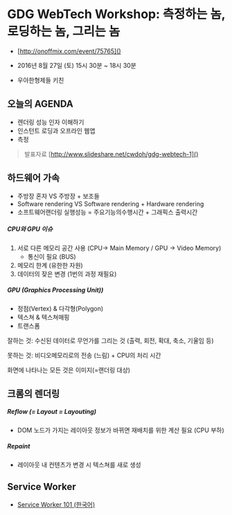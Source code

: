 # GDG WebTech Workshop: 측정하는 놈, 로딩하는 놈, 그리는 놈

- [http://onoffmix.com/event/75765]()


- 2016년 8월 27일 (토) 15시 30분 ~ 18시 30분
- 우아한형제들 키친



## 오늘의 AGENDA

- 렌더링 성능 인자 이해하기
- 인스턴트 로딩과 오프라인 웹앱
- 측정




> 발표자료 [http://www.slideshare.net/cwdoh/gdg-webtech-1]()




## 하드웨어 가속

- 주방장 혼자 VS 주방장 + 보조들
- Software rendering VS Software rendering + Hardware rendering
- 소프트웨어랜더링 실행성능 = 주요기능의수행시간 + 그래픽스 출력시간



##### CPU와 GPU 이슈

1. 서로 다른 메모리 공간 사용 (CPU-> Main Memory / GPU -> Video Memory)
   - 통신이 필요 (BUS)
2. 메모리 한계 (유한한 자원)
3. 데이터의 잦은 변경 (1번의 과정 재필요)



##### GPU (Graphics Processing Unit))

- 정점(Vertex) & 다각형(Polygon)
- 텍스쳐 & 텍스쳐매핑
- 트랜스폼



잘하는 것: 수신된 데이터로 무언가를 그리는 것 (출력, 회전, 확대, 축소, 기울임 등)

못하는 것: 비디오메모리로의 전송 (느림) + CPU의 처리 시간



화면에 나타나는 모든 것은 이미지(=랜더링 대상)



## 크롬의 렌더링



##### Reflow (= Layout = Layouting)

- DOM 노드가 가지는 레이아웃 정보가 바뀌면 재배치를 위한 계산 필요 (CPU 부하)

##### Repaint

- 레이아웃 내 컨텐츠가 변경 시 텍스쳐를 새로 생성



## Service Worker

- [Service Worker 101 (한국어)](http://www.slideshare.net/cwdoh/service-worker-101?qid=da332d77-d011-4f2e-8ed9-9fccd2fde38a&v=&b=&from_search=2)


